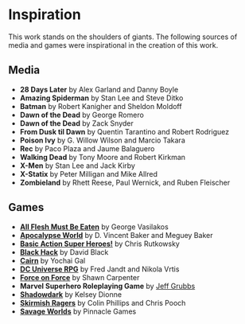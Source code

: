 # Inspiration
This work stands on the shoulders of giants. The following sources of media and games were inspirational in the creation of this work.

## Media
- **28 Days Later** by Alex Garland and Danny Boyle
- **Amazing Spiderman** by Stan Lee and Steve Ditko
- **Batman** by Robert Kanigher and Sheldon Moldoff
- **Dawn of the Dead** by George Romero
- **Dawn of the Dead** by Zack Snyder
- **From Dusk til Dawn** by Quentin Tarantino and Robert Rodriguez
- **Poison Ivy** by G. Willow Wilson and Marcio Takara
- **Rec** by Paco Plaza and Jaume Balaguero 
- **Walking Dead** by Tony Moore and Robert Kirkman
- **X-Men** by Stan Lee and Jack Kirby
- **X-Statix** by Peter Milligan and Mike Allred
- **Zombieland** by Rhett Reese, Paul Wernick, and Ruben Fleischer

## Games
- [**All Flesh Must Be Eaten**](https://www.edenstudios.net/allflesh.html) by George Vasilakos
- [**Apocalypse World**](http://apocalypse-world.com/) by D. Vincent Baker and Meguey Baker
- [**Basic Action Super Heroes!**](https://www.bashrpg.com/index.htm) by Chris Rutkowsky
- [**Black Hack**](https://the-black-hack.jehaisleprintemps.net/) by David Black
- [**Cairn**](https://cairnrpg.com/) by Yochai Gal
- [**DC Universe RPG**](https://en.wikipedia.org/wiki/DC_Universe_Roleplaying_Game) by Fred Jandt and Nikola Vrtis
- [**Force on Force**](https://www.wargamevault.com/product/373295/Force-on-Force-1st-Edition) by Shawn Carpenter
- **Marvel Superhero Roleplaying Game** by [Jeff Grubbs](https://grubbstreet.blogspot.com/)
- [**Shadowdark**](https://www.thearcanelibrary.com/) by Kelsey Dionne
- [**Skirmish Ragers**](https://haylandterrain.com/en-us/collections/skirmish-ragers) by Colin Phillips and Chris Pooch
- [**Savage Worlds**](https://peginc.com/product/swade-super-powers-companion/) by Pinnacle Games